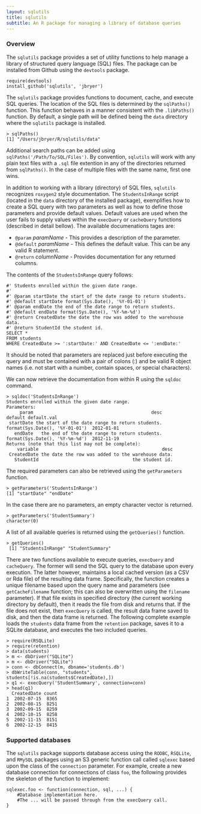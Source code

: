 ```yaml
---
layout: sqlutils
title: sqlutils
subtitle: An R package for managing a library of database queries
---
```


### Overview

The `sqlutils` package provides a set of utility functions to help manage a library of structured query language (SQL) files. The package can be installed from Github using the `devtools` package.

	require(devtools)
	install_github('sqlutils', 'jbryer')

The `sqlutils` package provides functions to document, cache, and execute SQL queries. The location of the SQL files is determined by the `sqlPaths()` function. This function behaves in a manner consistent with the `.libPaths()` function.
By default, a single path will be defined being the `data` directory where the `sqlutils` package is installed.

	> sqlPaths()
	[1] "/Users/jbryer/R/sqlutils/data"

Additional search paths can be added using `sqlPaths('/Path/To/SQL/Files')`. By convention, `sqlutils` will work with any plain text files with a `.sql` file extention in any of the directories returned from `sqlPaths()`. In the case of multiple files with the same name, first one wins.

In addition to working with a library (directory) of SQL files, `sqlutils` recognizes `roxygen2` style documentation. The `StudentsInRange` script (located in the `data` directory of the installed package), exemplifies how to create a SQL query with two parameters as well as how to define those parameters and provide default values. Default values are used when the user fails to supply values within the `execQuery` or `cacheQuery` functions (described in detail bellow). The available documenations tages are:

* `@param` *paramName* - This provides a description of the parameter.
* `@default` *paramName* - This defines the default value. This can be any valid R statement.
* `@return` *columnName* - Provides documentation for any returned columns. 

The contents of the `StudentsInRange` query follows:

	#' Students enrolled within the given date range.
	#' 
	#' @param startDate the start of the date range to return students.
	#' @default startDate format(Sys.Date(), '%Y-01-01')
	#' @param endDate the end of the date range to return students.
	#' @default endDate format(Sys.Date(), '%Y-%m-%d')
	#' @return CreatedDate the date the row was added to the warehouse data.
	#' @return StudentId the student id.
	SELECT * 
	FROM students 
	WHERE CreatedDate >= ':startDate:' AND CreatedDate <= ':endDate:'

It should be noted that parameters are replaced just before executing the query and must be contained with a pair of colons (:) and be valid R object names (i.e. not start with a number, contain spaces, or special characters).

We can now retrieve the documentation from within R using the `sqldoc` command.

	> sqldoc('StudentsInRange')
	Students enrolled within the given date range.
	Parameters:
	     param                                            desc                        default default.val
	 startDate the start of the date range to return students. format(Sys.Date(), '%Y-01-01')  2012-01-01
	   endDate   the end of the date range to return students. format(Sys.Date(), '%Y-%m-%d')  2012-11-19
	Returns (note that this list may not be complete):
	    variable                                              desc
	 CreatedDate the date the row was added to the warehouse data.
	   StudentId                                   the student id.

The required parameters can also be retrieved using the `getParameters` function.

	> getParameters('StudentsInRange')
	[1] "startDate" "endDate"

In the case there are no parameters, an empty character vector is returned.

	> getParameters('StudentSummary')
    character(0)

A list of all available queries is returned using the `getQueries()` function.

	> getQueries()
	 [1] "StudentsInRange" "StudentSummary" 

There are two functions available to execute queries, `execQuery` and `cacheQuery`. The former will send the SQL query to the database upon every execution. The latter however, maintains a local cached version (as a CSV or Rda file) of the resulting data frame. Specifically, the function creates a unique filename based upon the query name and parameters (see `getCacheFilename` function; this can also be overwritten using the `filename` parameter). If that file exists in specified directory (the current working directory by default), then it reads the file from disk and returns that. If the file does not exist, then `execQuery` is called, the result data frame saved to disk, and then the data frame is returned. The following complete example loads the `students` data frame from the `retention` package, saves it to a SQLite database, and executes the two included queries.

	> require(RSQLite)
	> require(retention)
	> data(students)
	> m <- dbDriver("SQLite")
	> m <- dbDriver("SQLite")
	> conn <- dbConnect(m, dbname='students.db')
	> dbWriteTable(conn, "students", students[!is.na(students$CreatedDate),])
	> q1 <- execQuery('StudentSummary', connection=conn)
	> head(q1)
	  CreatedDate count
	1  2002-07-15  8365
	2  2002-08-15  8251
	3  2002-09-15  8259
	4  2002-10-15  8258
	5  2002-11-15  8151
	6  2002-12-15  8415

### Supported databases

The `sqlutils` package supports database access using the `RODBC`, `RSQLite`, and `RMySQL` packages using an S3 generic function call called `sqlexec` based upon the class of the `connection` parameter. For example, create a new database connection for connections of class `foo`, the following provides the skeleton of the function to implement:

	sqlexec.foo <- function(connection, sql, ...) {
		#Database implementation here.
		#The ... will be passed through from the execQuery call. 
	}
